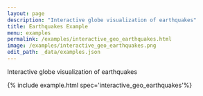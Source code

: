 ```yaml
---
layout: page
description: "Interactive globe visualization of earthquakes"
title: Earthquakes Example
menu: examples
permalink: /examples/interactive_geo_earthquakes.html
image: /examples/interactive_geo_earthquakes.png
edit_path: _data/examples.json
---
```


Interactive globe visualization of earthquakes

{% include example.html spec='interactive_geo_earthquakes'%}
